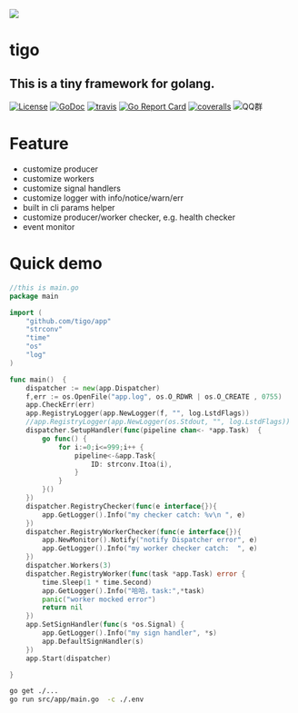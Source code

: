 ![](http://ww1.sinaimg.cn/large/7c998145ly1fte3roqfhij205k05k3yb.jpg)



# tigo
## This is a tiny framework for golang.


[![License](https://img.shields.io/:license-apache%202-blue.svg)](https://opensource.org/licenses/Apache-2.0) [![GoDoc](https://godoc.org/github.com/letcgo/tigo?status.png)](http://godoc.org/github.com/letcgo/tigo)  [![travis](https://travis-ci.org/letcgo/tigo.svg?branch=master)](https://travis-ci.org/letcgo/tigo) [![Go Report Card](https://goreportcard.com/badge/github.com/letcgo/tigo)](https://goreportcard.com/report/github.com/letcgo/tigo) [![coveralls](https://coveralls.io/repos/letcgo/tigo/badge.svg?branch=master&service=github)](https://coveralls.io/github/letcgo/tigo?branch=master) 
![QQ群](https://img.shields.io/:QQ%E7%BE%A4-828486848-blue.svg)

# Feature
- customize producer
- customize workers
- customize signal handlers
- customize logger with info/notice/warn/err
- built in cli params helper
- customize producer/worker checker, e.g. health checker
- event monitor

# Quick demo

```go
//this is main.go
package main

import (
	"github.com/tigo/app"
	"strconv"
	"time"
	"os"
	"log"
)

func main()  {
	dispatcher := new(app.Dispatcher)
	f,err := os.OpenFile("app.log", os.O_RDWR | os.O_CREATE , 0755)
	app.CheckErr(err)
	app.RegistryLogger(app.NewLogger(f, "", log.LstdFlags))
	//app.RegistryLogger(app.NewLogger(os.Stdout, "", log.LstdFlags))
	dispatcher.SetupHandler(func(pipeline chan<- *app.Task)  {
		go func() {
			for i:=0;i<=999;i++ {
				pipeline<-&app.Task{
					ID: strconv.Itoa(i),
				}
			}
		}()
	})
	dispatcher.RegistryChecker(func(e interface{}){
		app.GetLogger().Info("my checker catch: %v\n ", e)
	})
	dispatcher.RegistryWorkerChecker(func(e interface{}){
		app.NewMonitor().Notify("notify Dispatcher error", e)
		app.GetLogger().Info("my worker checker catch:  ", e)
	})
	dispatcher.Workers(3)
	dispatcher.RegistryWorker(func(task *app.Task) error {
		time.Sleep(1 * time.Second)
		app.GetLogger().Info("哈哈，task:",*task)
		panic("worker mocked error")
		return nil
	})
	app.SetSignHandler(func(s *os.Signal) {
		app.GetLogger().Info("my sign handler", *s)
		app.DefaultSignHandler(s)
	})
	app.Start(dispatcher)

}


```


```bash
go get ./...
go run src/app/main.go  -c ./.env
```

